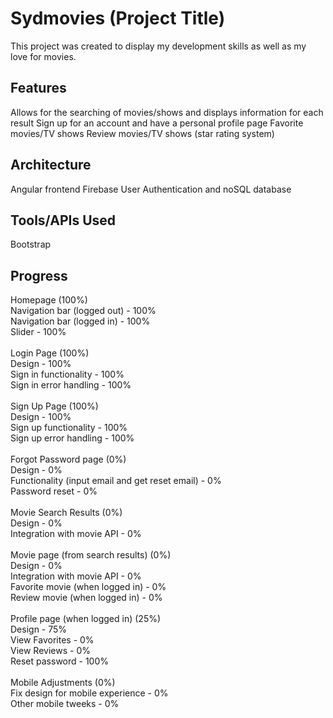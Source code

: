 # Sydmovies (Project Title)

This project was created to display my development skills as well as my love for movies.

## Features

Allows for the searching of movies/shows and displays information for each result 
Sign up for an account and have a personal profile page
Favorite movies/TV shows
Review movies/TV shows (star rating system)


## Architecture

Angular frontend
Firebase User Authentication and noSQL database 

## Tools/APIs Used
Bootstrap

## Progress
Homepage (100%)\
Navigation bar (logged out) - 100%\
Navigation bar (logged in) - 100%\
Slider - 100%\
\
Login Page (100%)\
Design - 100%\
Sign in functionality - 100%\
Sign in error handling - 100%\
\
Sign Up Page (100%)\
Design - 100%\
Sign up functionality - 100%\
Sign up error handling - 100%\
\
Forgot Password page (0%)\
Design - 0%\
Functionality (input email and get reset email) - 0%\
Password reset - 0%\
\
Movie Search Results (0%)\
Design - 0%\
Integration with movie API - 0%\
\
Movie page (from search results) (0%)\
Design - 0%\
Integration with movie API - 0%\
Favorite movie (when logged in) - 0%\
Review movie (when logged in) - 0%\
\
Profile page (when logged in) (25%)\
Design - 75%\
View Favorites - 0%\
View Reviews - 0%\
Reset password - 100%\
\
Mobile Adjustments (0%)\
Fix design for mobile experience - 0%\
Other mobile tweeks - 0%

